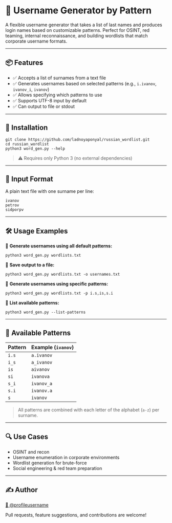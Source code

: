 # 🔐 Username Generator by Pattern

A flexible username generator that takes a list of last names and produces login names based on customizable patterns. Perfect for OSINT, red teaming, internal reconnaissance, and building wordlists that match corporate username formats.

---

## 📦 Features

- ✅ Accepts a list of surnames from a text file
- ✅ Generates usernames based on selected patterns (e.g., `i.ivanov`, `ivanov_i`, `ivanov`)
- ✅ Allows specifying which patterns to use
- ✅ Supports UTF-8 input by default
- ✅ Can output to file or stdout

---

## 🚀 Installation

```
git clone https://github.com/ladnoyaponyal/russian_wordlist.git
cd russian_wordlist
python3 word_gen.py --help
```

> ⚠️ Requires only Python 3 (no external dependencies)

---

## 📄 Input Format

A plain text file with one surname per line:

```
ivanov
petrov
sidporpv
```

---

## 🛠 Usage Examples

📌 **Generate usernames using all default patterns:**

```
python3 word_gen.py wordlists.txt
```

📌 **Save output to a file:**

```
python3 word_gen.py wordlists.txt -o usernames.txt
```

📌 **Generate usernames using specific patterns:**

```
python3 word_gen.py wordlists.txt -p i.s,is,s.i
```

📌 **List available patterns:**

```
python3 word_gen.py --list-patterns
```

---

## 🔣 Available Patterns

| Pattern | Example (`ivanov`) |
|---------|--------------------|
| `i.s`   | `a.ivanov`         |
| `i_s`   | `a_ivanov`         |
| `is`    | `aivanov`          |
| `si`    | `ivanova`          |
| `s_i`   | `ivanov_a`         |
| `s.i`   | `ivanov.a`         |
| `s`     | `ivanov`           |

> All patterns are combined with each letter of the alphabet (`a-z`) per surname.

---

## 🔍 Use Cases

- OSINT and recon
- Username enumeration in corporate environments
- Wordlist generation for brute-force
- Social engineering & red team preparation

---


## ✍️ Author

[🔗 @profileusername](https://t.me/profileusername)

Pull requests, feature suggestions, and contributions are welcome!
